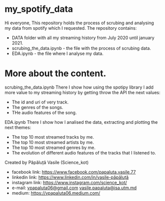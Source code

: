 # my_spotify_data

Hi everyone,
This repository holds the process of scrubing and analysing my data from spotify which I requested.
The repository contains:
* DATA folder with all my streaming history from July 2020 until january 2021.
* scrubing_the_data.ipynb - the file with the process of scrubing data.
* EDA.ipynb - the file where I analyse my data.

# More about the content.
scrubing_the_data.ipynb
There I show how using the spotipy library I add more value to my streaming history by getting throw the API the next values:
* The id and uri of very track.
* The genres of the songs.
* THe audio features of the song.
  
EDA.ipynb
There I show how I analised the data, extracting and plotting the next themes:
* The top 10 most streamed tracks by me.
* The top 10 most streamed artists by me.
* The top 10 most streamed genres by me.
* The evolution of different audio features of the tracks that I listened to.

Created by Păpăluță Vasile (Science_kot) 
* facebook link: https://www.facebook.com/papaluta.vasile.77 
* linkedin link: https://www.linkedin.com/in/vasile-păpăluță
* instagram link: https://www.instagram.com/science_kot/ 
* e-mail: vpapaluta06@gmail.com vasile.papaluta@isa.utm.md
* medium: https://vpapaluta06.medium.com/
